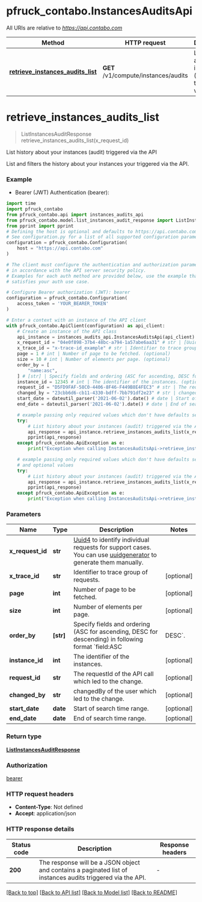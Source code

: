 # pfruck_contabo.InstancesAuditsApi

All URIs are relative to *https://api.contabo.com*

Method | HTTP request | Description
------------- | ------------- | -------------
[**retrieve_instances_audits_list**](InstancesAuditsApi.md#retrieve_instances_audits_list) | **GET** /v1/compute/instances/audits | List history about your instances (audit) triggered via the API


# **retrieve_instances_audits_list**
> ListInstancesAuditResponse retrieve_instances_audits_list(x_request_id)

List history about your instances (audit) triggered via the API

List and filters the history about your instances your triggered via the API.

### Example

* Bearer (JWT) Authentication (bearer):

```python
import time
import pfruck_contabo
from pfruck_contabo.api import instances_audits_api
from pfruck_contabo.model.list_instances_audit_response import ListInstancesAuditResponse
from pprint import pprint
# Defining the host is optional and defaults to https://api.contabo.com
# See configuration.py for a list of all supported configuration parameters.
configuration = pfruck_contabo.Configuration(
    host = "https://api.contabo.com"
)

# The client must configure the authentication and authorization parameters
# in accordance with the API server security policy.
# Examples for each auth method are provided below, use the example that
# satisfies your auth use case.

# Configure Bearer authorization (JWT): bearer
configuration = pfruck_contabo.Configuration(
    access_token = 'YOUR_BEARER_TOKEN'
)

# Enter a context with an instance of the API client
with pfruck_contabo.ApiClient(configuration) as api_client:
    # Create an instance of the API class
    api_instance = instances_audits_api.InstancesAuditsApi(api_client)
    x_request_id = "04e0f898-37b4-48bc-a794-1a57abe6aa31" # str | [Uuid4](https://en.wikipedia.org/wiki/Universally_unique_identifier#Version_4_(random)) to identify individual requests for support cases. You can use [uuidgenerator](https://www.uuidgenerator.net/version4) to generate them manually.
    x_trace_id = "x-trace-id_example" # str | Identifier to trace group of requests. (optional)
    page = 1 # int | Number of page to be fetched. (optional)
    size = 10 # int | Number of elements per page. (optional)
    order_by = [
        "name:asc",
    ] # [str] | Specify fields and ordering (ASC for ascending, DESC for descending) in following format `field:ASC|DESC`. (optional)
    instance_id = 12345 # int | The identifier of the instances. (optional)
    request_id = "D5FD9FAF-58C0-4406-8F46-F449B8E4FEC3" # str | The requestId of the API call which led to the change. (optional)
    changed_by = "23cbb6d6-cb11-4330-bdff-7bb791df2e23" # str | changedBy of the user which led to the change. (optional)
    start_date = dateutil_parser('2021-06-02').date() # date | Start of search time range. (optional)
    end_date = dateutil_parser('2021-06-02').date() # date | End of search time range. (optional)

    # example passing only required values which don't have defaults set
    try:
        # List history about your instances (audit) triggered via the API
        api_response = api_instance.retrieve_instances_audits_list(x_request_id)
        pprint(api_response)
    except pfruck_contabo.ApiException as e:
        print("Exception when calling InstancesAuditsApi->retrieve_instances_audits_list: %s\n" % e)

    # example passing only required values which don't have defaults set
    # and optional values
    try:
        # List history about your instances (audit) triggered via the API
        api_response = api_instance.retrieve_instances_audits_list(x_request_id, x_trace_id=x_trace_id, page=page, size=size, order_by=order_by, instance_id=instance_id, request_id=request_id, changed_by=changed_by, start_date=start_date, end_date=end_date)
        pprint(api_response)
    except pfruck_contabo.ApiException as e:
        print("Exception when calling InstancesAuditsApi->retrieve_instances_audits_list: %s\n" % e)
```


### Parameters

Name | Type | Description  | Notes
------------- | ------------- | ------------- | -------------
 **x_request_id** | **str**| [Uuid4](https://en.wikipedia.org/wiki/Universally_unique_identifier#Version_4_(random)) to identify individual requests for support cases. You can use [uuidgenerator](https://www.uuidgenerator.net/version4) to generate them manually. |
 **x_trace_id** | **str**| Identifier to trace group of requests. | [optional]
 **page** | **int**| Number of page to be fetched. | [optional]
 **size** | **int**| Number of elements per page. | [optional]
 **order_by** | **[str]**| Specify fields and ordering (ASC for ascending, DESC for descending) in following format &#x60;field:ASC|DESC&#x60;. | [optional]
 **instance_id** | **int**| The identifier of the instances. | [optional]
 **request_id** | **str**| The requestId of the API call which led to the change. | [optional]
 **changed_by** | **str**| changedBy of the user which led to the change. | [optional]
 **start_date** | **date**| Start of search time range. | [optional]
 **end_date** | **date**| End of search time range. | [optional]

### Return type

[**ListInstancesAuditResponse**](ListInstancesAuditResponse.md)

### Authorization

[bearer](../README.md#bearer)

### HTTP request headers

 - **Content-Type**: Not defined
 - **Accept**: application/json


### HTTP response details

| Status code | Description | Response headers |
|-------------|-------------|------------------|
**200** | The response will be a JSON object and contains a paginated list of instances audits triggered via the API. |  -  |

[[Back to top]](#) [[Back to API list]](../README.md#documentation-for-api-endpoints) [[Back to Model list]](../README.md#documentation-for-models) [[Back to README]](../README.md)

